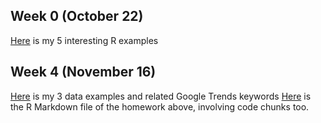## Week 0 (October 22)
[Here](files/hw0.html) is my 5 interesting R examples
## Week 4 (November 16)
[Here](files/hw1.html) is my 3 data examples and related Google Trends keywords
[Here](files/hw1.rmd) is the R Markdown file of the homework above, involving code chunks too.